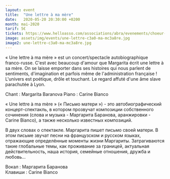 ```yaml
---
layout: event
title:  "Une lettre à ma mère"
date:   2020-05-20 20:30:00 +0200
month: mai-2020
tarif: 5€
tickets: https://www.helloasso.com/associations/abra/evenements/choeur-en-pente-spectacle-de-fin-d-annee-des-eleves-d-helene-piris
image: assets/img/events/une-lettre-c3a0-ma-mc3a8re.jpg
image2: une-lettre-c3a0-ma-mc3a8re.jpg
---
```


« Une lettre à ma mère » est un concert/spectacle autobiographique franco-russe. C'est avec beaucoup d'amour que Margarita écrit une lettre à sa mère. On se laisse emporter dans ses histoires qui nous parlent de sentiments, d'imagination et parfois même de l'administration française ! L'univers est poétique, drôle et touchant. Le regard affuté d'une âme slave parachutée à Lyon.

Chant : Margarita Baranova
Piano : Carine Bianco



« Une lettre à ma mère » (« Письмо матери ») - это автобиографический концерт-спектакль, в котором прозвучат композиции собственного сочинения (слова и музыка - Маргарита Баранова, аранжировки - Carine Bianco), а также несколько известных композиций.

В двух словах о спектакле. Маргарита пишет письмо своей матери. В этом письме звучат песни на французском и русском языках, отражающие определённые моменты жизни Маргариты. Затрагиваются такие глобальные темы, как проживание за границей, актуальная действительность, наша история, семейные отношения, дружба и любовь...

Вокал : Маргарита Баранова  
Клавиши : Carine Bianco